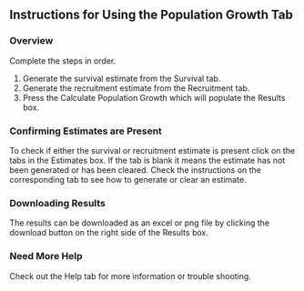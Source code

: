 <!---
# Copyright 2023 Environment and Climate Change Canada
#
# Licensed under the Apache License, Version 2.0 (the "License");
# you may not use this file except in compliance with the License.
# You may obtain a copy of the License at
#
# http://www.apache.org/licenses/LICENSE-2.0
#
# Unless required by applicable law or agreed to in writing, software
# distributed under the License is distributed on an "AS IS" BASIS,
# WITHOUT WARRANTIES OR CONDITIONS OF ANY KIND, either express or implied.
# See the License for the specific language governing permissions and
# limitations under the License.
-->

## Instructions for Using the Population Growth Tab

### Overview

Complete the steps in order. 

1. Generate the survival estimate from the Survival tab.
2. Generate the recruitment estimate from the Recruitment tab.
3. Press the Calculate Population Growth which will populate the Results box.

### Confirming Estimates are Present

To check if either the survival or recruitment estimate is present click on the
tabs in the Estimates box. If the tab is blank it means the estimate has not
been generated or has been cleared. Check the instructions on the corresponding
tab to see how to generate or clear an estimate.

### Downloading Results

The results can be downloaded as an excel or png file by clicking the download
button on the right side of the Results box.

### Need More Help

Check out the Help tab for more information or trouble shooting. 
